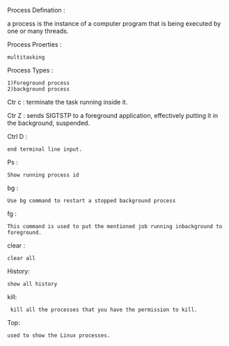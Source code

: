 Process Defination :

a process is the instance of a computer program that is being executed by one or many threads.

Process Proerties :

	multitasking

Process Types :

	1)Foreground process
	2)background process
	
Ctr c :
	terminate the task running inside it.

Ctr Z :
	 sends SIGTSTP to a foreground application, effectively putting it in the background, suspended. 

Ctrl D :
	
	end terminal line input.

Ps :

	Show running process id	

bg :

	Use bg command to restart a stopped background process	

fg :

	This command is used to put the mentioned job running inbackground to foreground.

clear :

	clear all

History:

	show all history

kill:
	
	 kill all the processes that you have the permission to kill.

Top:

	used to show the Linux processes.




